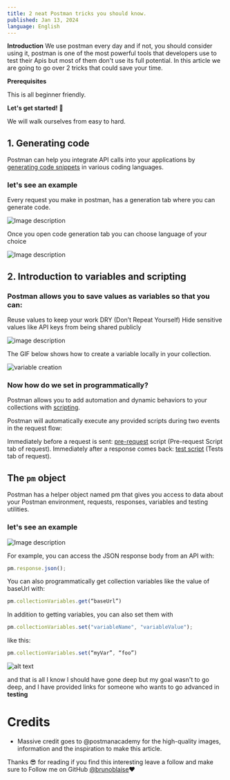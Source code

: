```yaml
---
title: 2 neat Postman tricks you should know.
published: Jan 13, 2024
language: English
---
```


**Introduction**
We use postman every day and if not, you should consider using it, postman is one of the most powerful tools that developers use to test their Apis but most of them don't use its full potential. In this article we are going to go over 2 tricks that could save your time.

**Prerequisites**

This is all beginner friendly.

**Let's get started! 🤞**

We will walk ourselves from easy to hard.

## 1. Generating code

Postman can help you integrate API calls into your applications by [generating code snippets](https://learning.postman.com/docs/sending-requests/generate-code-snippets/) in various coding languages.

### let's see an example

Every request you make in postman, has a generation tab where you can generate code.

![Image description](https://dev-to-uploads.s3.amazonaws.com/uploads/articles/56g15k6dawb25ettqgot.png)

Once you open code generation tab you can choose language of your choice

![Image description](https://dev-to-uploads.s3.amazonaws.com/uploads/articles/8kbazcs8fqo0013fdv7m.png)

## 2. Introduction to variables and scripting

### Postman allows you to save values as variables so that you can:

Reuse values to keep your work DRY (Don’t Repeat Yourself)
Hide sensitive values like API keys from being shared publicly

![image description](https://assets.postman.com/postman-docs/v10/var-scope-v10.jpg)

The GIF below shows how to create a variable locally in your collection.

![variable creation](https://everpath-course-content.s3-accelerate.amazonaws.com/instructor%2F4qlhnpfiaeqby6zwhuhhmacvx%2Fpublic%2F1694437918%2Fsetting+base+url.1694437917654.gif)

### Now how do we set in programmatically?

Postman allows you to add automation and dynamic behaviors to your collections with [scripting](https://learning.postman.com/docs/writing-scripts/intro-to-scripts/).

Postman will automatically execute any provided scripts during two events in the request flow:

Immediately before a request is sent: [pre-request](https://learning.postman.com/docs/writing-scripts/pre-request-scripts/) script (Pre-request Script tab of request).
Immediately after a response comes back: [test script](https://learning.postman.com/docs/writing-scripts/test-scripts/) (Tests tab of request).

## The `pm` object

Postman has a helper object named pm that gives you access to data about your Postman environment, requests, responses, variables and testing utilities.

### let's see an example

![Image description](https://dev-to-uploads.s3.amazonaws.com/uploads/articles/j1yqk5k3ogpcjj540fl3.jpeg)

For example, you can access the JSON response body from an API with:

```js
pm.response.json();
```

You can also programmatically get collection variables like the value of baseUrl with:

```js
pm.collectionVariables.get(“baseUrl”)
```

In addition to getting variables, you can also set them with

```js
pm.collectionVariables.set("variableName", "variableValue");
```

like this:

```js
pm.collectionVariables.set(“myVar”, “foo”)
```

![alt text](https://everpath-course-content.s3-accelerate.amazonaws.com/instructor%2F4qlhnpfiaeqby6zwhuhhmacvx%2Fpublic%2F1694637148%2FScreen+Recording+2023-09-14+at+2.00.14+AM.1694637147685.gif)

and that is all I know I should have gone deep but my goal wasn't to go deep, and I have provided links for someone who wants to go advanced in **testing**

# Credits

- Massive credit goes to @postmanacademy for the high-quality images, information and the inspiration to make this article.

Thanks 😎 for reading if you find this interesting leave a follow and make sure to Follow me on GitHub [@brunoblaise](https://github.com/brunoblaise)❤
